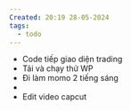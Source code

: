 ```yaml
---
Created: 20:19 28-05-2024
tags:
  - todo
---
```


- Code tiếp giao diện trading 
- Tải và chạy thử WP
- Đi làm momo 2 tiếng sáng
- 
- Edit video capcut